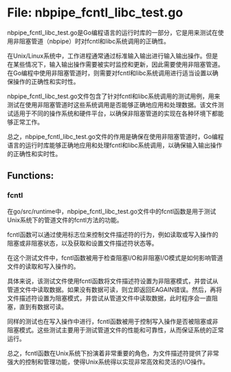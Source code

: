 # File: nbpipe_fcntl_libc_test.go

nbpipe_fcntl_libc_test.go是Go编程语言的运行时库的一部分，它是用来测试在使用非阻塞管道（nbpipe）时对fcntl和libc系统调用的正确性。

在Unix/Linux系统中，工作进程通常通过标准输入输出进行输入输出操作。但是在某些情况下，输入输出操作需要被实时监控和更新，因此需要使用非阻塞管道。在Go编程中使用非阻塞管道时，则需要对fcntl和libc系统调用进行适当设置以确保操作的正确性和实时性。

nbpipe_fcntl_libc_test.go文件包含了针对fcntl和libc系统调用的测试用例，用来测试在使用非阻塞管道时这些系统调用是否能够正确地应用和处理数据。该文件测试适用于不同的操作系统和硬件平台，以确保非阻塞管道的实现在各种环境下都能够正常工作。

总之，nbpipe_fcntl_libc_test.go文件的作用是确保在使用非阻塞管道时，Go编程语言的运行时库能够正确地应用和处理fcntl和libc系统调用，以确保输入输出操作的正确性和实时性。

## Functions:

### fcntl

在go/src/runtime中，nbpipe_fcntl_libc_test.go文件中的fcntl函数是用于测试Unix系统下的管道文件的fcntl方法的功能。

fcntl函数可以通过使用标志位来控制文件描述符的行为，例如读取或写入操作的阻塞或非阻塞状态，以及获取和设置文件描述符状态等。

在这个测试文件中，fcntl函数被用于检查阻塞I/O和非阻塞I/O模式是如何影响管道文件的读取和写入操作的。

具体来说，该测试文件使用fcntl函数将文件描述符设置为非阻塞模式，并尝试从管道文件中读取数据。如果没有数据可读，则立即返回EAGAIN错误。然后，再将文件描述符设置为阻塞模式，并尝试从管道文件中读取数据，此时程序会一直阻塞，直到有数据可读。

同样的测试也在写入操作中进行，fcntl函数被用于控制写入操作是否被阻塞或非阻塞模式。这些测试主要用于测试管道文件的性能和可靠性，从而保证系统的正常运行。

总之，fcntl函数在Unix系统下扮演着非常重要的角色，为文件描述符提供了非常强大的控制和管理功能，使得Unix系统得以实现非常高效和灵活的I/O操作。



